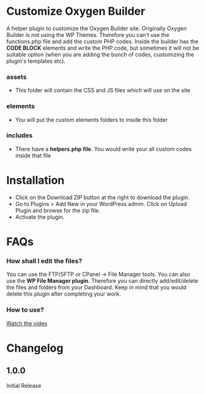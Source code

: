 # Customize Oxygen Builder
A helper plugin to customize the Oxygen Builder site. Originally Oxygen Builder is not using the WP Themes. Therefore you can't use the functions.php file and add the custom PHP codes. Inside the builder has the **CODE BLOCK** elements and write the PHP code, but sometimes it will not be suitable option (when you are adding the bunch of codes, customizing the plugin's templates etc).

### assets 
- This folder will contain the CSS and JS files which will use on the site

### elements 
- You will put the custom elements folders to inside this folder

### includes
- There have a **helpers.php file**. You would write your all custom codes inside that file

# Installation
* Click on the Download ZIP button at the right to download the plugin.
* Go to Plugins > Add New in your WordPress admin. Click on Upload Plugin and browse for the zip file.
* Activate the plugin.

# FAQs

### How shall I edit the files?

You can use the FTP/SFTP or CPanel -> File Manager tools. You can also use the **WP File Manager plugin**. Therefore you can directly add/edit/delete the files and folders from your Dashboard. Keep in mind that you would delete this plugin after completing your work.

### How to use?

[Watch the video](https://www.youtube.com/embed/ulGKSYnQ9jU)

# Changelog
## 1.0.0
Initial Release
